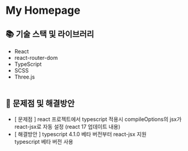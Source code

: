 # My Homepage

## 📚 기술 스택 및 라이브러리

-   React
-   react-router-dom
-   TypeScript
-   SCSS
-   Three.js
    <br/>
    <br/>

## 💭 문제점 및 해결방안

-   [ 문제점 ] react 프로젝트에서 typescript 적용시 compileOptions의 jsx가 react-jsx로 자동 설정 (react 17 업데이트 내용)
-   [ 해결방안 ] typescript 4.1.0 베타 버전부터 react-jsx 지원  
    typescript 베타 버전 사용
